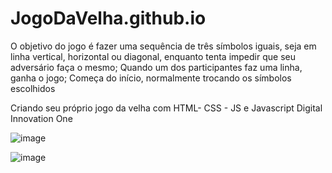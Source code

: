 # JogoDaVelha.github.io


O objetivo do jogo é fazer uma sequência de três símbolos iguais, seja em linha vertical, horizontal ou diagonal, enquanto tenta impedir que seu adversário faça o mesmo; Quando um dos participantes faz uma linha, ganha o jogo; Começa do início, normalmente trocando os símbolos escolhidos

Criando seu próprio jogo da velha com HTML- CSS - JS e Javascript Digital Innovation One


![image](https://user-images.githubusercontent.com/91574553/167282504-bd44ec6f-3e64-497c-810e-0fa492d03d91.png)


![image](https://user-images.githubusercontent.com/91574553/166627223-806bad83-8881-45ed-99f8-9f0aa693e416.png)
